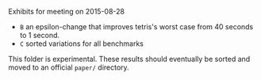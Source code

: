 Exhibits for meeting on 2015-08-28

- `B` an epsilon-change that improves tetris's worst case from 40 seconds to 1 second.
- `C` sorted variations for all benchmarks

This folder is experimental.
These results should eventually be sorted and moved to an official `paper/` directory.
